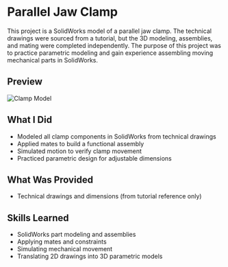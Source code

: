 # Parallel Jaw Clamp

This project is a SolidWorks model of a parallel jaw clamp. The technical drawings were sourced from a tutorial, but the 3D modeling, assemblies, and mating were completed independently. The purpose of this project was to practice parametric modeling and gain experience assembling moving mechanical parts in SolidWorks.

## Preview
![Clamp Model](/)

## What I Did
- Modeled all clamp components in SolidWorks from technical drawings  
- Applied mates to build a functional assembly  
- Simulated motion to verify clamp movement  
- Practiced parametric design for adjustable dimensions  

## What Was Provided
- Technical drawings and dimensions (from tutorial reference only)

## Skills Learned
- SolidWorks part modeling and assemblies  
- Applying mates and constraints  
- Simulating mechanical movement  
- Translating 2D drawings into 3D parametric models
